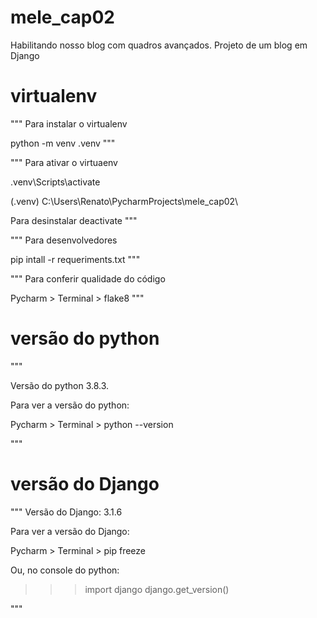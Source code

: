 # mele_cap02
Habilitando nosso blog com quadros avançados.
Projeto de um blog em Django

# virtualenv
""" 
Para  instalar o virtualenv

python -m venv .venv
"""

"""
Para ativar o virtuaenv

.venv\Scripts\activate

(.venv) C:\Users\Renato\PycharmProjects\mele_cap02\

Para desinstalar
deactivate
"""

"""
Para desenvolvedores

pip intall -r requeriments.txt
"""

"""
Para conferir qualidade do código

Pycharm > Terminal > flake8
"""

# versão do python
"""

Versão do python 3.8.3.

Para ver a versão do python:

Pycharm > Terminal > python --version

"""

# versão do Django
"""
Versão do Django: 3.1.6

Para ver a versão do Django:

Pycharm > Terminal > pip freeze

Ou, no console do python:

>>> import django
>>> django.get_version()

"""  

